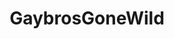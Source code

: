 ---
title: GaybrosGoneWild
crosslinks:
- twinks
- TotallyStraight
- Bulges
- MassiveCock
- malespandex
- gaystoriesgonewild
- DickPics4Freedom
- Precum
- GayGifs
- CuteGuyButts
- tightywhities
- GuysFromBehind
---